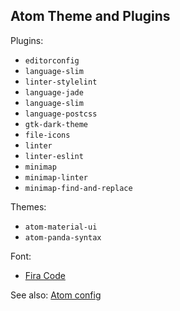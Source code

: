 ## Atom Theme and Plugins

Plugins:

- `editorconfig`
- `language-slim`
- `linter-stylelint`
- `language-jade`
- `language-slim`
- `language-postcss`
- `gtk-dark-theme`
- `file-icons`
- `linter`
- `linter-eslint`
- `minimap`
- `minimap-linter`
- `minimap-find-and-replace`

Themes:

- `atom-material-ui`
- `atom-panda-syntax`

Font:

- [Fira Code](https://github.com/tonsky/FiraCode)

See also: [Atom config](./atom.cson)
